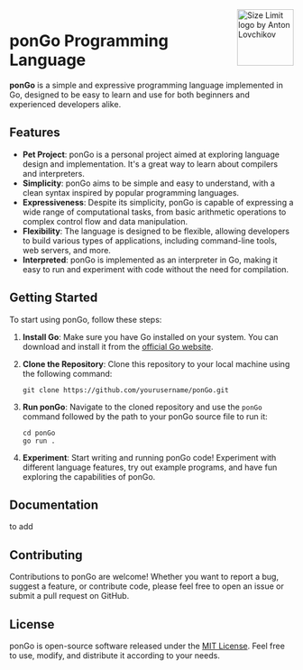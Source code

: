 <img src="https://github.com/adamerikoff/ponGo/blob/main/pongo.jpg" align="right" alt="Size Limit logo by Anton Lovchikov" width="100">

# ponGo Programming Language

**ponGo** is a simple and expressive programming language implemented in Go, designed to be easy to learn and use for both beginners and experienced developers alike.

## Features

- **Pet Project**: ponGo is a personal project aimed at exploring language design and implementation. It's a great way to learn about compilers and interpreters.
- **Simplicity**: ponGo aims to be simple and easy to understand, with a clean syntax inspired by popular programming languages.
- **Expressiveness**: Despite its simplicity, ponGo is capable of expressing a wide range of computational tasks, from basic arithmetic operations to complex control flow and data manipulation.
- **Flexibility**: The language is designed to be flexible, allowing developers to build various types of applications, including command-line tools, web servers, and more.
- **Interpreted**: ponGo is implemented as an interpreter in Go, making it easy to run and experiment with code without the need for compilation.

## Getting Started

To start using ponGo, follow these steps:

1. **Install Go**: Make sure you have Go installed on your system. You can download and install it from the [official Go website](https://golang.org/).

2. **Clone the Repository**: Clone this repository to your local machine using the following command:
   ```
   git clone https://github.com/yourusername/ponGo.git
   ```
3. **Run ponGo**: Navigate to the cloned repository and use the `ponGo` command followed by the path to your ponGo source file to run it:
   ```
   cd ponGo
   go run .
   ```

4. **Experiment**: Start writing and running ponGo code! Experiment with different language features, try out example programs, and have fun exploring the capabilities of ponGo.

## Documentation

to add

## Contributing

Contributions to ponGo are welcome! Whether you want to report a bug, suggest a feature, or contribute code, please feel free to open an issue or submit a pull request on GitHub.

## License

ponGo is open-source software released under the [MIT License](LICENSE). Feel free to use, modify, and distribute it according to your needs.